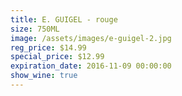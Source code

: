 ```yaml
---
title: E. GUIGEL - rouge
size: 750ML
image: /assets/images/e-guigel-2.jpg
reg_price: $14.99
special_price: $12.99
expiration_date: 2016-11-09 00:00:00
show_wine: true
---
```



